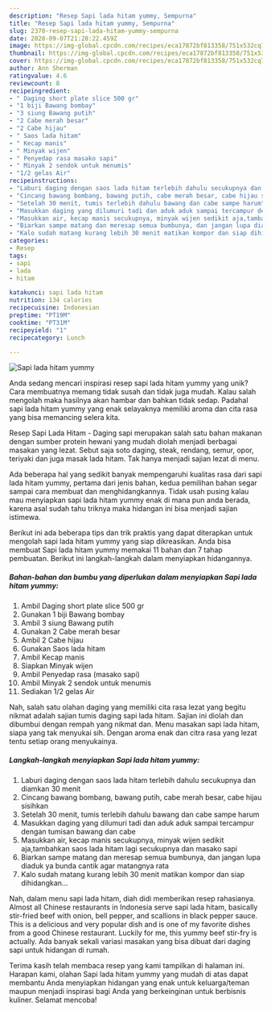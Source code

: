```yaml
---
description: "Resep Sapi lada hitam yummy, Sempurna"
title: "Resep Sapi lada hitam yummy, Sempurna"
slug: 2370-resep-sapi-lada-hitam-yummy-sempurna
date: 2020-09-07T21:28:22.459Z
image: https://img-global.cpcdn.com/recipes/eca17872bf813358/751x532cq70/sapi-lada-hitam-yummy-foto-resep-utama.jpg
thumbnail: https://img-global.cpcdn.com/recipes/eca17872bf813358/751x532cq70/sapi-lada-hitam-yummy-foto-resep-utama.jpg
cover: https://img-global.cpcdn.com/recipes/eca17872bf813358/751x532cq70/sapi-lada-hitam-yummy-foto-resep-utama.jpg
author: Ann Sherman
ratingvalue: 4.6
reviewcount: 8
recipeingredient:
- " Daging short plate slice 500 gr"
- "1 biji Bawang bombay"
- "3 siung Bawang putih"
- "2 Cabe merah besar"
- "2 Cabe hijau"
- " Saos lada hitam"
- " Kecap manis"
- " Minyak wijen"
- " Penyedap rasa masako sapi"
- " Minyak 2 sendok untuk menumis"
- "1/2 gelas Air"
recipeinstructions:
- "Laburi daging dengan saos lada hitam terlebih dahulu secukupnya dan diamkan 30 menit"
- "Cincang bawang bombang, bawang putih, cabe merah besar, cabe hijau sisihkan"
- "Setelah 30 menit, tumis terlebih dahulu bawang dan cabe sampe harum"
- "Masukkan daging yang dilumuri tadi dan aduk aduk sampai tercampur dengan tumisan bawang dan cabe"
- "Masukkan air, kecap manis secukupnya, minyak wijen sedikit aja,tambahkan saos lada hitam lagi secukupnya dan masako sapi"
- "Biarkan sampe matang dan meresap semua bumbunya, dan jangan lupa diaduk ya bunda cantik agar matangnya rata"
- "Kalo sudah matang kurang lebih 30 menit matikan kompor dan siap dihidangkan..."
categories:
- Resep
tags:
- sapi
- lada
- hitam

katakunci: sapi lada hitam 
nutrition: 134 calories
recipecuisine: Indonesian
preptime: "PT19M"
cooktime: "PT31M"
recipeyield: "1"
recipecategory: Lunch

---
```



![Sapi lada hitam yummy](https://img-global.cpcdn.com/recipes/eca17872bf813358/751x532cq70/sapi-lada-hitam-yummy-foto-resep-utama.jpg)

Anda sedang mencari inspirasi resep sapi lada hitam yummy yang unik? Cara membuatnya memang tidak susah dan tidak juga mudah. Kalau salah mengolah maka hasilnya akan hambar dan bahkan tidak sedap. Padahal sapi lada hitam yummy yang enak selayaknya memiliki aroma dan cita rasa yang bisa memancing selera kita.

Resep Sapi Lada Hitam - Daging sapi merupakan salah satu bahan makanan dengan sumber protein hewani yang mudah diolah menjadi berbagai masakan yang lezat. Sebut saja soto daging, steak, rendang, semur, opor, teriyaki dan juga masak lada hitam. Tak hanya menjadi sajian lezat di menu.

Ada beberapa hal yang sedikit banyak mempengaruhi kualitas rasa dari sapi lada hitam yummy, pertama dari jenis bahan, kedua pemilihan bahan segar sampai cara membuat dan menghidangkannya. Tidak usah pusing kalau mau menyiapkan sapi lada hitam yummy enak di mana pun anda berada, karena asal sudah tahu triknya maka hidangan ini bisa menjadi sajian istimewa.


Berikut ini ada beberapa tips dan trik praktis yang dapat diterapkan untuk mengolah sapi lada hitam yummy yang siap dikreasikan. Anda bisa membuat Sapi lada hitam yummy memakai 11 bahan dan 7 tahap pembuatan. Berikut ini langkah-langkah dalam menyiapkan hidangannya.

<!--inarticleads1-->

##### Bahan-bahan dan bumbu yang diperlukan dalam menyiapkan Sapi lada hitam yummy:

1. Ambil  Daging short plate slice 500 gr
1. Gunakan 1 biji Bawang bombay
1. Ambil 3 siung Bawang putih
1. Gunakan 2 Cabe merah besar
1. Ambil 2 Cabe hijau
1. Gunakan  Saos lada hitam
1. Ambil  Kecap manis
1. Siapkan  Minyak wijen
1. Ambil  Penyedap rasa (masako sapi)
1. Ambil  Minyak 2 sendok untuk menumis
1. Sediakan 1/2 gelas Air


Nah, salah satu olahan daging yang memiliki cita rasa lezat yang begitu nikmat adalah sajian tumis daging sapi lada hitam. Sajian ini diolah dan dibumbui dengan rempah yang nikmat dan. Menu masakan sapi lada hitam, siapa yang tak menyukai sih. Dengan aroma enak dan citra rasa yang lezat tentu setiap orang menyukainya. 

<!--inarticleads2-->

##### Langkah-langkah menyiapkan Sapi lada hitam yummy:

1. Laburi daging dengan saos lada hitam terlebih dahulu secukupnya dan diamkan 30 menit
1. Cincang bawang bombang, bawang putih, cabe merah besar, cabe hijau sisihkan
1. Setelah 30 menit, tumis terlebih dahulu bawang dan cabe sampe harum
1. Masukkan daging yang dilumuri tadi dan aduk aduk sampai tercampur dengan tumisan bawang dan cabe
1. Masukkan air, kecap manis secukupnya, minyak wijen sedikit aja,tambahkan saos lada hitam lagi secukupnya dan masako sapi
1. Biarkan sampe matang dan meresap semua bumbunya, dan jangan lupa diaduk ya bunda cantik agar matangnya rata
1. Kalo sudah matang kurang lebih 30 menit matikan kompor dan siap dihidangkan...


Nah, dalam menu sapi lada hitam, diah didi memberikan resep rahasianya. Almost all Chinese restaurants in Indonesia serve sapi lada hitam, basically stir-fried beef with onion, bell pepper, and scallions in black pepper sauce. This is a delicious and very popular dish and is one of my favorite dishes from a good Chinese restaurant. Luckily for me, this yummy beef stir-fry is actually. Ada banyak sekali variasi masakan yang bisa dibuat dari daging sapi untuk hidangan di rumah. 

Terima kasih telah membaca resep yang kami tampilkan di halaman ini. Harapan kami, olahan Sapi lada hitam yummy yang mudah di atas dapat membantu Anda menyiapkan hidangan yang enak untuk keluarga/teman maupun menjadi inspirasi bagi Anda yang berkeinginan untuk berbisnis kuliner. Selamat mencoba!
